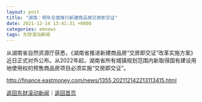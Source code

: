 ```yaml
---
layout: post
title: "湖南：明年全面推行新建商品房交房即交证"
date: 2021-12-14 13:41:31 +0800
categories: emnews
tags: 东财滚动新闻
---
```


从湖南省自然资源厅获悉，《湖南省推进新建商品房“交房即交证”改革实施方案》近日正式对外公布。从2022年起，湖南省所有城镇规划范围内新取得国有建设用地使用权的预售商品房项目必须实施“交房即交证”。

<http://finance.eastmoney.com/news/1355,202112142213113415.html>

[返回东财滚动新闻](//finews.withounder.com/emnews/)｜[返回首页](//finews.withounder.com/)